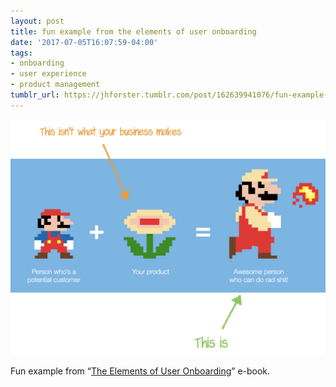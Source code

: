 ```yaml
---
layout: post
title: fun example from the elements of user onboarding
date: '2017-07-05T16:07:59-04:00'
tags:
- onboarding
- user experience
- product management
tumblr_url: https://jhforster.tumblr.com/post/162639941076/fun-example-from-the-elements-of-user-onboarding
---
```

 ![](/tumblr_files/tumblr_osmvxb7oK11uxadqoo1_1280.png)  

Fun example from&nbsp;“[The Elements of User Onboarding](https://www.useronboard.com/training/)” e-book.

